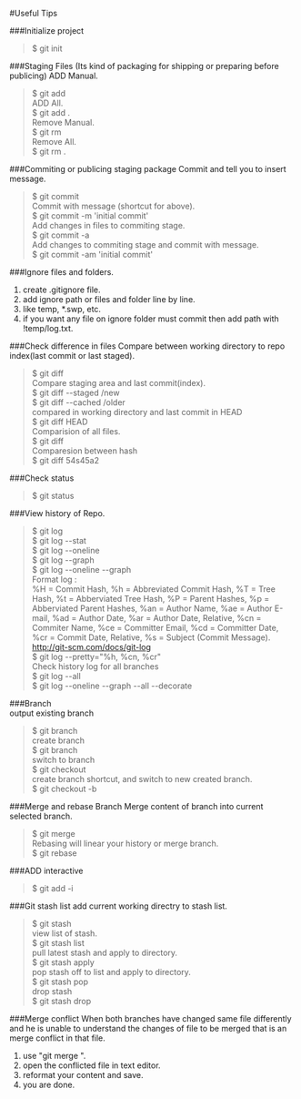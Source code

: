 #Useful Tips

###Initialize project

> $ git init

###Staging Files (Its kind of packaging for shipping or preparing before 
publicing)
ADD Manual.  
> $ git add <file>  
ADD All.  
> $ git add .  
Remove Manual.  
> $ git rm <file>  
Remove All.  
> $ git rm .  

###Commiting or publicing staging package
Commit and tell you to insert message.  
> $ git commit  
Commit with message (shortcut for above).  
> $ git commit -m 'initial commit'  
Add changes in files to commiting stage.  
> $ git commit -a  
Add changes to commiting stage and commit with message.  
> $ git commit -am 'initial commit'  

###Ignore files and folders.
1. create .gitignore file.    
2. add ignore path or files and folder line by line.   
3. like temp, *.swp, etc.  
4. if you want any file on ignore folder must commit then add path with 
!temp/log.txt.  

###Check difference in files
Compare between working directory to repo index(last commit or last 
staged).  
> $ git diff <file>  
Compare staging area and last commit(index).  
> $ git diff --staged <file> /new  
> $ git diff --cached <file> /older  
compared in working directory and last commit in HEAD  
> $ git diff HEAD <file>  
Comparision of all files.  
> $ git diff  
Comparesion between hash  
> $ git diff 54s45a2 <file>  

###Check status
> $ git status  

###View history of Repo.
> $ git log  
> $ git log --stat  
> $ git log --oneline  
> $ git log --graph  
> $ git log --oneline --graph  
Format log :  
%H = Commit Hash, %h = Abbreviated Commit Hash, %T = Tree Hash, %t = 
Abberviated Tree Hash, %P = Parent Hashes, %p = Abberviated Parent 
Hashes, %an = Author Name, %ae = Author E-mail, %ad = Author Date, 
%ar = Author Date, Relative, %cn = Commiter Name, %ce = Committer 
Email, %cd = Committer Date, %cr = Commit Date, Relative, %s = Subject 
(Commit Message). http://git-scm.com/docs/git-log   
> $ git log --pretty="%h, %cn, %cr"  
Check history log for all branches  
> $ git log --all  
> $ git log --oneline --graph --all --decorate  

###Branch  
output existing branch  
> $ git branch  
create branch  
> $ git branch <name>  
switch to branch  
> $ git checkout <name>  
create branch shortcut, and switch to new created branch.  
> $ git checkout -b <name>  

###Merge and rebase Branch
Merge content of branch <name> into current selected branch.  
> $ git merge <name>  
Rebasing will linear your history or merge branch.  
> $ git rebase <name>   

###ADD interactive
> $ git add -i  

###Git stash list
add current working directry to stash list.  
> $ git stash  
view list of stash.  
> $ git stash list  
pull latest stash and apply to directory.  
> $ git stash apply  
pop stash off to list and apply to directory.  
> $ git stash pop  
drop stash  
> $ git stash drop  

###Merge conflict
When both branches have changed same file differently and he is unable 
to understand the changes of file to be merged that is an merge conflict 
in that file.  
1. use "git merge <branch>".  
2. open the conflicted file in text editor.  
3. reformat your content and save.  
4. you are done.  

